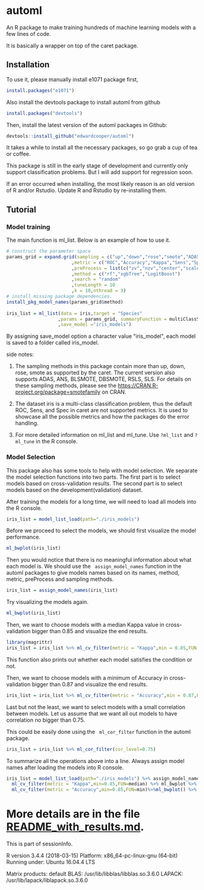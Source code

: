 # automl
An R package to make training hundreds of machine learning models with a few lines of code. 

It is basically a wrapper on top of the caret package.

## Installation 



To use it, please manually install e1071 package first,
```r
install.packages("e1071")
```
Also install the devtools package to install automl from github
```r
install.packages("devtools")
```
Then, install the latest version of the automl packages in Github: 
```r
devtools::install_github("edwardcooper/automl")
```
It takes a while to install all the necessary packages, so go grab a cup of tea or coffee. 


This package is still in the early stage of development and currently only support classification problems. But I will add support for regression soon. 

If an error occurred when installing, the most likely reason is an old version of R and/or Rstudio. Update R and Rstudio by re-installing them. 

## Tutorial


### Model training
The main function is ml_list. Below is an example of how to use it. 



```r
# construct the parameter space
params_grid = expand.grid(sampling = c("up","down","rose","smote","ADAS")
                        ,metric = c("ROC","Accuracy","Kappa","Sens","Spec")
                        ,preProcess = list(c("zv","nzv","center","scale"),c("center","scale"))
                        ,method = c("rf","xgbTree","LogitBoost")
                        ,search = "random"
                        ,tuneLength = 10
                        ,k = 10,nthread = 3)
# install missing package dependencies.
install_pkg_model_names(params_grid$method)
 
iris_list = ml_list(data = iris,target = "Species"
                   ,params = params_grid, summaryFunction = multiClassSummary
                   ,save_model ="iris_models")
```

By assigning save_model option a character value "iris_model", each model is saved to a folder called iris_model.


side notes:

1. The sampling methods in this package contain more than up, down, rose, smote as supported by the caret. The current version also supports ADAS, ANS, BLSMOTE, DBSMOTE, RSLS, SLS. For details on these sampling methods, please see the https://CRAN.R-project.org/package=smotefamily on CRAN.

2. The dataset iris is a multi-class classification problem, thus the default ROC, Sens, and Spec in caret are not supported metrics. It is used to showcase all the possible metrics and how the packages do the error handling. 

3. For more detailed information on ml_list and ml_tune. Use `?ml_list` and `?ml_tune` in the R console. 






### Model Selection

This package also has some tools to help with model selection. We separate the model selection functions into two parts. The first part is to select models based on cross-validation results. The second part is to select models based on the development(validation) dataset.

After training the models for a long time, we will need to load all models into the R console. 

```r
iris_list = model_list_load(path="./iris_models")

```

Before we proceed to select the models, we should first visualize the model performance. 

```r
ml_bwplot(iris_list)

```

Then you would notice that there is no meaningful information about what each model is. We should use the ` assign_model_names` function in the automl packages to give models names based on its names, method, metric, preProcess and sampling methods.

```r
iris_list = assign_model_names(iris_list) 
```

Try visualizing the models again. 

```r
ml_bwplot(iris_list)

```

Then, we want to choose models with a median Kappa value in cross-validation bigger than 0.85 and visualize the end results. 
```r
library(magrittr)
iris_list = iris_list %>% ml_cv_filter(metric = "Kappa",min = 0.85,FUN = median) %>% ml_bwplot()
```

This function also prints out whether each model satisfies the condition or not. 

Then, we want to choose models with a minimum of Accuracy in cross-validation bigger than 0.87 and visualize the end results. 

```r
iris_list = iris_list %>% ml_cv_filter(metric = "Accuracy",min = 0.87,FUN = min) %>% ml_bwplot()
```

Last but not the least, we want to select models with a small correlation between models. Let us assume that we want all out models to have correlation no bigger than 0.75.

This could be easily done using the ` ml_cor_filter` function in the automl package.

```r
iris_list = iris_list %>% ml_cor_filter(cor_level=0.75)
```

To summarize all the operations above into a line. Always assign model names after loading the models into R console.

```r
iris_list = model_list_load(path="./iris_models") %>% assign_model_names %>% ml_bwplot %>%
  ml_cv_filter(metric = "Kappa",min=0.85,FUN=median) %>% ml_bwplot %>%
  ml_cv_filter(metric = "Accuracy",min=0.85,FUN=min)%>%ml_bwplot() %>% ml_cor_filter(cor_level = 0.75)
```


# More details are in the file [README_with_results.md](README_with_results.md).

This is part of sessionInfo. 

R version 3.4.4 (2018-03-15)
Platform: x86_64-pc-linux-gnu (64-bit)
Running under: Ubuntu 16.04.4 LTS

Matrix products: default
BLAS: /usr/lib/libblas/libblas.so.3.6.0
LAPACK: /usr/lib/lapack/liblapack.so.3.6.0
